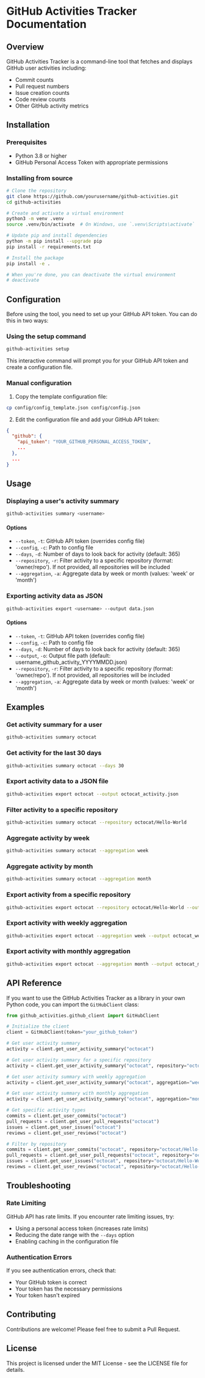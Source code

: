 # GitHub Activities Tracker Documentation

## Overview

GitHub Activities Tracker is a command-line tool that fetches and displays GitHub user activities including:
- Commit counts
- Pull request numbers
- Issue creation counts
- Code review counts
- Other GitHub activity metrics

## Installation

### Prerequisites
- Python 3.8 or higher
- GitHub Personal Access Token with appropriate permissions

### Installing from source
```bash
# Clone the repository
git clone https://github.com/yourusername/github-activities.git
cd github-activities

# Create and activate a virtual environment
python3 -m venv .venv
source .venv/bin/activate  # On Windows, use `.venv\Scripts\activate`

# Update pip and install dependencies
python -m pip install --upgrade pip
pip install -r requirements.txt

# Install the package
pip install -e .

# When you're done, you can deactivate the virtual environment
# deactivate
```

## Configuration

Before using the tool, you need to set up your GitHub API token. You can do this in two ways:

### Using the setup command
```bash
github-activities setup
```
This interactive command will prompt you for your GitHub API token and create a configuration file.

### Manual configuration
1. Copy the template configuration file:
```bash
cp config/config_template.json config/config.json
```

2. Edit the configuration file and add your GitHub API token:
```json
{
  "github": {
    "api_token": "YOUR_GITHUB_PERSONAL_ACCESS_TOKEN",
    ...
  },
  ...
}
```

## Usage

### Displaying a user's activity summary
```bash
github-activities summary <username>
```

#### Options
- `--token`, `-t`: GitHub API token (overrides config file)
- `--config`, `-c`: Path to config file
- `--days`, `-d`: Number of days to look back for activity (default: 365)
- `--repository`, `-r`: Filter activity to a specific repository (format: 'owner/repo'). If not provided, all repositories will be included
- `--aggregation`, `-a`: Aggregate data by week or month (values: 'week' or 'month')

### Exporting activity data as JSON
```bash
github-activities export <username> --output data.json
```

#### Options
- `--token`, `-t`: GitHub API token (overrides config file)
- `--config`, `-c`: Path to config file
- `--days`, `-d`: Number of days to look back for activity (default: 365)
- `--output`, `-o`: Output file path (default: username_github_activity_YYYYMMDD.json)
- `--repository`, `-r`: Filter activity to a specific repository (format: 'owner/repo'). If not provided, all repositories will be included
- `--aggregation`, `-a`: Aggregate data by week or month (values: 'week' or 'month')

## Examples

### Get activity summary for a user
```bash
github-activities summary octocat
```

### Get activity for the last 30 days
```bash
github-activities summary octocat --days 30
```

### Export activity data to a JSON file
```bash
github-activities export octocat --output octocat_activity.json
```

### Filter activity to a specific repository
```bash
github-activities summary octocat --repository octocat/Hello-World
```

### Aggregate activity by week
```bash
github-activities summary octocat --aggregation week
```

### Aggregate activity by month
```bash
github-activities summary octocat --aggregation month
```

### Export activity from a specific repository
```bash
github-activities export octocat --repository octocat/Hello-World --output octocat_hello_world.json
```

### Export activity with weekly aggregation
```bash
github-activities export octocat --aggregation week --output octocat_weekly.json
```

### Export activity with monthly aggregation
```bash
github-activities export octocat --aggregation month --output octocat_monthly.json
```

## API Reference

If you want to use the GitHub Activities Tracker as a library in your own Python code, you can import the `GitHubClient` class:

```python
from github_activities.github_client import GitHubClient

# Initialize the client
client = GitHubClient(token="your_github_token")

# Get user activity summary
activity = client.get_user_activity_summary("octocat")

# Get user activity summary for a specific repository
activity = client.get_user_activity_summary("octocat", repository="octocat/Hello-World")

# Get user activity summary with weekly aggregation
activity = client.get_user_activity_summary("octocat", aggregation="week")

# Get user activity summary with monthly aggregation
activity = client.get_user_activity_summary("octocat", aggregation="month")

# Get specific activity types
commits = client.get_user_commits("octocat")
pull_requests = client.get_user_pull_requests("octocat")
issues = client.get_user_issues("octocat")
reviews = client.get_user_reviews("octocat")

# Filter by repository
commits = client.get_user_commits("octocat", repository="octocat/Hello-World")
pull_requests = client.get_user_pull_requests("octocat", repository="octocat/Hello-World")
issues = client.get_user_issues("octocat", repository="octocat/Hello-World")
reviews = client.get_user_reviews("octocat", repository="octocat/Hello-World")
```

## Troubleshooting

### Rate Limiting
GitHub API has rate limits. If you encounter rate limiting issues, try:
- Using a personal access token (increases rate limits)
- Reducing the date range with the `--days` option
- Enabling caching in the configuration file

### Authentication Errors
If you see authentication errors, check that:
- Your GitHub token is correct
- Your token has the necessary permissions
- Your token hasn't expired

## Contributing

Contributions are welcome! Please feel free to submit a Pull Request.

## License

This project is licensed under the MIT License - see the LICENSE file for details.
